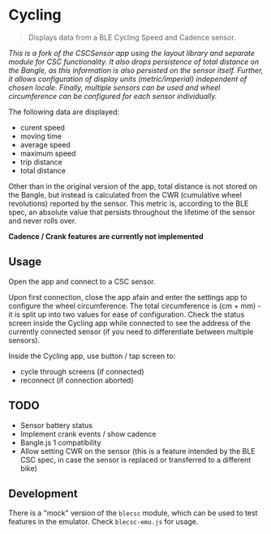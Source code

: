 # Cycling
> Displays data from a BLE Cycling Speed and Cadence sensor.

*This is a fork of the CSCSensor app using the layout library and separate module for CSC functionality. It also drops persistence of total distance on the Bangle, as this information is also persisted on the sensor itself. Further, it allows configuration of display units (metric/imperial) independent of chosen locale. Finally, multiple sensors can be used and wheel circumference can be configured for each sensor individually.*

The following data are displayed:
- curent speed
- moving time
- average speed
- maximum speed
- trip distance
- total distance

Other than in the original version of the app, total distance is not stored on the Bangle, but instead is calculated from the CWR (cumulative wheel revolutions) reported by the sensor. This metric is, according to the BLE spec, an absolute value that persists throughout the lifetime of the sensor and never rolls over.

**Cadence / Crank features are currently not implemented**

## Usage
Open the app and connect to a CSC sensor.

Upon first connection, close the app afain and enter the settings app to configure the wheel circumference. The total circumference is (cm + mm) - it is split up into two values for ease of configuration. Check the status screen inside the Cycling app while connected to see the address of the currently connected sensor (if you need to differentiate between multiple sensors).

Inside the Cycling app, use button / tap screen to:
- cycle through screens (if connected)
- reconnect (if connection aborted)

## TODO
* Sensor battery status
* Implement crank events / show cadence
* Bangle.js 1 compatibility
* Allow setting CWR on the sensor (this is a feature intended by the BLE CSC spec, in case the sensor is replaced or transferred to a different bike)

## Development
There is a "mock" version of the `blecsc` module, which can be used to test features in the emulator. Check `blecsc-emu.js` for usage.
